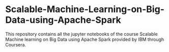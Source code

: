 # Scalable-Machine-Learning-on-Big-Data-using-Apache-Spark
This repository contains all the jupyter notebooks of the course Scalable Machine learning on Big Data using Apache Spark provided by IBM through Coursera.
